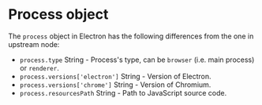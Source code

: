 # Process object

The `process` object in Electron has the following differences from the one in
upstream node:

* `process.type` String - Process's type, can be `browser` (i.e. main process) or `renderer`.
* `process.versions['electron']` String - Version of Electron.
* `process.versions['chrome']` String - Version of Chromium.
* `process.resourcesPath` String - Path to JavaScript source code.
